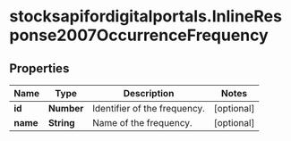 # stocksapifordigitalportals.InlineResponse2007OccurrenceFrequency

## Properties

Name | Type | Description | Notes
------------ | ------------- | ------------- | -------------
**id** | **Number** | Identifier of the frequency. | [optional] 
**name** | **String** | Name of the frequency. | [optional] 


